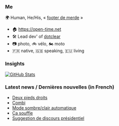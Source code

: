 ### Me

🌍 Human, He/His, « [footer de merde](https://open-time.net/post/2013/07/17/La-veritable-histoire-du-Footer-de-merde-) » 
* 🏠 https://open-time.net 
* 🛠️ Lead dev' of [dotclear](https://git.dotclear.org/dev/dotclear)
* 📷 photo, 🚲 vélo, 🏍️ moto 
* 🇫🇷 native, 🇬🇧 speaking, 🇪🇺 living

### Insights

[![GitHub Stats](https://github-readme-stats-sigma-five.vercel.app/api?username=franck-paul)](https://github.com/franck-paul)

### Latest news / Dernières nouvelles (in French)

<!-- BLOG-POST-LIST:START -->
- [Deux pieds droits](https://open-time.net/post/2024/12/10/Deux-pieds-droits)
- [Combi](https://open-time.net/post/2024/12/09/Combi)
- [Mode sombre/clair automatique](https://open-time.net/post/2024/12/08/Mode-sombre/clair-automatique)
- [Ça souffle](https://open-time.net/post/2024/12/07/Ca-souffle)
- [Suggestion de discours présidentiel](https://open-time.net/post/2024/12/06/Suggestion-de-discours-presidentiel)
<!-- BLOG-POST-LIST:END -->
